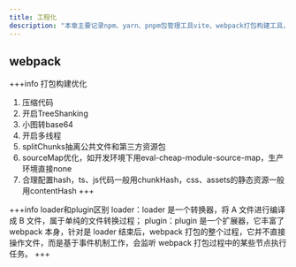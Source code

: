 ```yaml
---
title: 工程化
description: "本章主要记录npm、yarn、pnpm包管理工具vite、webpack打包构建工具，git版本控制的知识"
---
```


## webpack

+++info 打包构建优化

1. 压缩代码
2. 开启TreeShanking
3. 小图转base64
4. 开启多线程
5. splitChunks抽离公共文件和第三方资源包
6. sourceMap优化，如开发环境下用eval-cheap-module-source-map，生产环境直接none
7. 合理配置hash，ts、js代码一般用chunkHash，css、assets的静态资源一般用contentHash
+++

+++info loader和plugin区别
loader：loader 是一个转换器，将 A 文件进行编译成 B 文件，属于单纯的文件转换过程；
plugin：plugin 是一个扩展器，它丰富了 webpack 本身，针对是 loader 结束后，webpack 打包的整个过程，它并不直接操作文件，而是基于事件机制工作，会监听 webpack 打包过程中的某些节点执行任务。
+++
